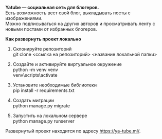 <b>Yatube — социальная сеть для блогеров.</b>
<br>Есть возможность вест свой блог, выкладывать посты с изображениями.
<br>Можно подписываться на других авторов и просматривать ленту с новыми постами от избранных блогеров.

<b>Как развернуть проект локально</b>

1. Склонируйте репозиторий
<br>git clone <ссылка на репозиторий> <название локальной папки>

2. Создайте и активируйте виртуальное окружение
<br>python -m venv venv
<br>venv\scripts\activate

3. Установите необходимые библиотеки
<br>pip install -r requirements.txt

4. Создать миграции
<br>python manage.py migrate

4. Запустить на локальном сервере
<br>python manage.py runserver

Развернутый проект находится по адресу https://ya-tube.ml/.
